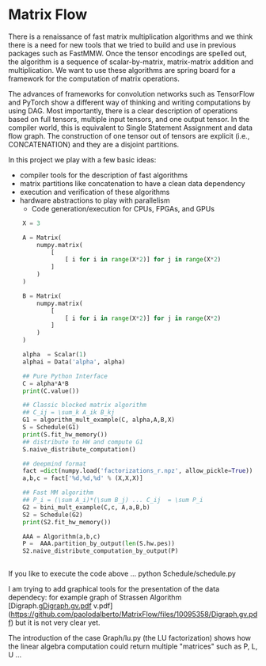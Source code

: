 # Matrix Flow

There is a renaissance of fast matrix multiplication algorithms and we
think there is a need for new tools that we tried to build and use in
previous packages such as FastMMW. Once the tensor encodings are
spelled out, the algorithm is a sequence of scalar-by-matrix,
matrix-matrix addition and multiplication. We want to use these
algorithms are spring board for a framework for the computation of
matrix operations.

The advances of frameworks for convolution networks such as TensorFlow
and PyTorch show a different way of thinking and writing computations
by using DAG. Most importantly, there is a clear description of
operations based on full tensors, multiple input tensors, and one
output tensor. In the compiler world, this is equivalent to Single
Statement Assignment and data flow graph. The construction of one
tensor out of tensors are explicit (i.e., CONCATENATION) and they are
a disjoint partitions.

In this project we play with a few  basic ideas:

* compiler tools for the description of fast algorithms
* matrix partitions like concatenation to have a clean data dependency
* execution and verification of these algorithms
* hardware abstractions to play with parallelism
  * Code generation/execution for CPUs, FPGAs, and GPUs

```py
    X = 3

    A = Matrix(
        numpy.matrix(
            [
                [ i for i in range(X*2)] for j in range(X*2)
            ]
        )
    )

    B = Matrix(
        numpy.matrix(
            [
                [ i for i in range(X*2)] for j in range(X*2)
            ]
        )
    )

    alpha  = Scalar(1)
    alphai = Data('alpha', alpha)

    ## Pure Python Interface
    C = alpha*A*B
    print(C.value())

    ## Classic blocked matrix algorithm
    ## C_ij = \sum_k A_ik B_kj
    G1 = algorithm_mult_example(C, alpha,A,B,X)
    S = Schedule(G1)
    print(S.fit_hw_memory())
    ## distribute to HW and compute G1    
    S.naive_distribute_computation()

    ## deepmind format
    fact =dict(numpy.load('factorizations_r.npz', allow_pickle=True))
    a,b,c = fact['%d,%d,%d' % (X,X,X)]

    ## Fast MM algorithm
    ## P_i = (\sum A_i)*(\sum B_j) ... C_ij  = \sum P_i
    G2 = bini_mult_example(C,c, A,a,B,b)
    S2 = Schedule(G2)
    print(S2.fit_hw_memory())

    AAA = Algorithm(a,b,c)
    P =  AAA.partition_by_output(len(S.hw.pes))
    S2.naive_distribute_computation_by_output(P)
    
```
If you like to execute the code above ...
python Schedule/schedule.py

I am trying to add graphical tools for the presentation of the data dependecy: for example  graph of Strassen Algorithm 
[Digraph.g[Digraph.gv.pdf](https://github.com/paolodalberto/MatrixFlow/files/10095377/Digraph.gv.pdf)
v.pdf](https://github.com/paolodalberto/MatrixFlow/files/10095358/Digraph.gv.pdf)
but it is not very clear yet. 

The introduction of the case Graph/lu.py (the LU factorization) shows how the linear algebra computation could return multiple "matrices" such as P, L, U ... 
